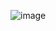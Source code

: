 
![image](https://github.com/ilrexho2011/Project-EULER-Possible-Solutions-Problems-101_to_200/assets/61479363/d4cb9b02-72ea-471a-a2cd-db29110a3365)
